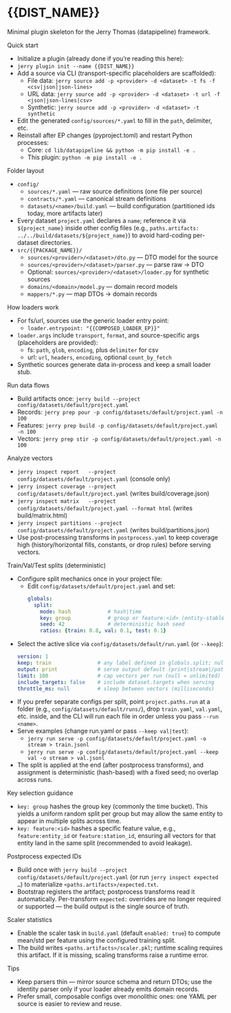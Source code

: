 # {{DIST_NAME}}

Minimal plugin skeleton for the Jerry Thomas (datapipeline) framework.

Quick start
- Initialize a plugin (already done if you’re reading this here):
- `jerry plugin init --name {{DIST_NAME}}`
- Add a source via CLI (transport-specific placeholders are scaffolded):
  - File data: `jerry source add -p <provider> -d <dataset> -t fs -f <csv|json|json-lines>`
  - URL data: `jerry source add -p <provider> -d <dataset> -t url -f <json|json-lines|csv>`
  - Synthetic: `jerry source add -p <provider> -d <dataset> -t synthetic`
- Edit the generated `config/sources/*.yaml` to fill in the `path`, delimiter, etc.
- Reinstall after EP changes (pyproject.toml) and restart Python processes:
  - Core: `cd lib/datapipeline && python -m pip install -e .`
  - This plugin: `python -m pip install -e .`

Folder layout
- `config/`
  - `sources/*.yaml` — raw source definitions (one file per source)
  - `contracts/*.yaml` — canonical stream definitions
  - `datasets/<name>/build.yaml` — build configuration (partitioned ids today, more artifacts later)
- Every dataset `project.yaml` declares a `name`; reference it via `${project_name}`
  inside other config files (e.g., `paths.artifacts: ../../build/datasets/${project_name}`) to
  avoid hard-coding per-dataset directories.
- `src/{{PACKAGE_NAME}}/`
  - `sources/<provider>/<dataset>/dto.py` — DTO model for the source
  - `sources/<provider>/<dataset>/parser.py` — parse raw → DTO
  - Optional: `sources/<provider>/<dataset>/loader.py` for synthetic sources
  - `domains/<domain>/model.py` — domain record models
  - `mappers/*.py` — map DTOs → domain records

How loaders work
- For fs/url, sources use the generic loader entry point:
  - `loader.entrypoint: "{{COMPOSED_LOADER_EP}}"`
- `loader.args` include `transport`, `format`, and source-specific args (placeholders are provided):
    - fs: `path`, `glob`, `encoding`, plus `delimiter` for csv
    - url: `url`, `headers`, `encoding`, optional `count_by_fetch`
- Synthetic sources generate data in-process and keep a small loader stub.

Run data flows
- Build artifacts once: `jerry build --project config/datasets/default/project.yaml`
- Records: `jerry prep pour -p config/datasets/default/project.yaml -n 100`
- Features: `jerry prep build -p config/datasets/default/project.yaml -n 100`
- Vectors: `jerry prep stir -p config/datasets/default/project.yaml -n 100`

Analyze vectors
- `jerry inspect report   --project config/datasets/default/project.yaml` (console only)
- `jerry inspect coverage --project config/datasets/default/project.yaml` (writes build/coverage.json)
- `jerry inspect matrix   --project config/datasets/default/project.yaml --format html` (writes build/matrix.html)
- `jerry inspect partitions --project config/datasets/default/project.yaml` (writes build/partitions.json)
- Use post-processing transforms in `postprocess.yaml` to keep coverage high
  (history/horizontal fills, constants, or drop rules) before serving vectors.

Train/Val/Test splits (deterministic)
- Configure split mechanics once in your project file:
  - Edit `config/datasets/default/project.yaml` and set:
    ```yaml
    globals:
      split:
        mode: hash            # hash|time
        key: group            # group or feature:<id> (entity-stable)
        seed: 42              # deterministic hash seed
        ratios: {train: 0.8, val: 0.1, test: 0.1}
    ```
- Select the active slice via `config/datasets/default/run.yaml` (or `--keep`):
  ```yaml
  version: 1
  keep: train               # any label defined in globals.split; null disables filtering
  output: print             # serve output default (print|stream|/path)
  limit: 100                # cap vectors per run (null = unlimited)
  include_targets: false    # include dataset.targets when serving
  throttle_ms: null         # sleep between vectors (milliseconds)
  ```
- If you prefer separate configs per split, point `project.paths.run` at a folder (e.g., `config/datasets/default/runs/`),
  drop `train.yaml`, `val.yaml`, etc. inside, and the CLI will run each file in order unless you pass `--run <name>`.
- Serve examples (change run.yaml or pass `--keep val|test`):
  - `jerry run serve -p config/datasets/default/project.yaml -o stream > train.jsonl`
  - `jerry run serve -p config/datasets/default/project.yaml --keep val -o stream > val.jsonl`
- The split is applied at the end (after postprocess transforms), and assignment
  is deterministic (hash-based) with a fixed seed; no overlap across runs.

Key selection guidance
- `key: group` hashes the group key (commonly the time bucket). This yields a uniform random split per group but may allow the same entity to appear in multiple splits across time.
- `key: feature:<id>` hashes a specific feature value, e.g., `feature:entity_id` or `feature:station_id`, ensuring all vectors for that entity land in the same split (recommended to avoid leakage).

Postprocess expected IDs
- Build once with `jerry build --project config/datasets/default/project.yaml` (or run `jerry inspect expected …`) to materialize `<paths.artifacts>/expected.txt`.
- Bootstrap registers the artifact; postprocess transforms read it automatically. Per-transform `expected:` overrides are no longer required or supported — the build output is the single source of truth.

Scaler statistics
- Enable the scaler task in `build.yaml` (default `enabled: true`) to compute mean/std per feature using the configured training split.
- The build writes `<paths.artifacts>/scaler.pkl`; runtime scaling requires this artifact. If it is missing, scaling transforms raise a runtime error.

Tips
- Keep parsers thin — mirror source schema and return DTOs; use the identity parser only if your loader already emits domain records.
- Prefer small, composable configs over monolithic ones: one YAML per source is easier to review and reuse.

